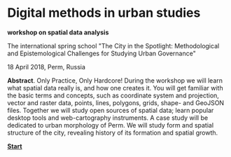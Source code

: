 # Digital methods in urban studies
<b>workshop on spatial data analysis</b>

The international spring school "The City in the Spotlight: Methodological and Epistemological Challenges for Studying Urban Governance" 

18 April 2018, Perm, Russia

<b>Abstract</b>. Only Practice, Only Hardcore! During the workshop we will learn what spatial data really is, and how one creates it. You will get familiar with the basic terms and concepts, such as coordinate system and projection, vector and raster data, points, lines, polygons, grids, shape- and GeoJSON files. Together we will study open sources of spatial data; learn popular desktop tools and web-cartography instruments. A case study will be dedicated to urban morphology of Perm. We will study form and spatial structure of the city, revealing history of its formation and spatial growth.

<a href="https://alschel.github.io/digital-methods-workshop-Perm/"><b>Start</b><a>
